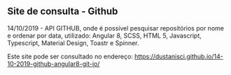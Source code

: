 ## Site de consulta - Github 
14/10/2019 - API GITHUB, onde é possível pesquisar repositórios por nome e ordenar por data, utilizado: Angular 8, SCSS, HTML 5, Javascript, Typescript, Material Design, Toastr e Spinner.

Este site pode ser consultado no endereço: https://dustanisci.github.io/14-10-2019-github-angular8-git-io/

